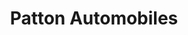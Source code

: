 ---
title: "Patton Automobiles"
url: /beaucouze/patton-automobiles/
shop: réparation de voitures
---